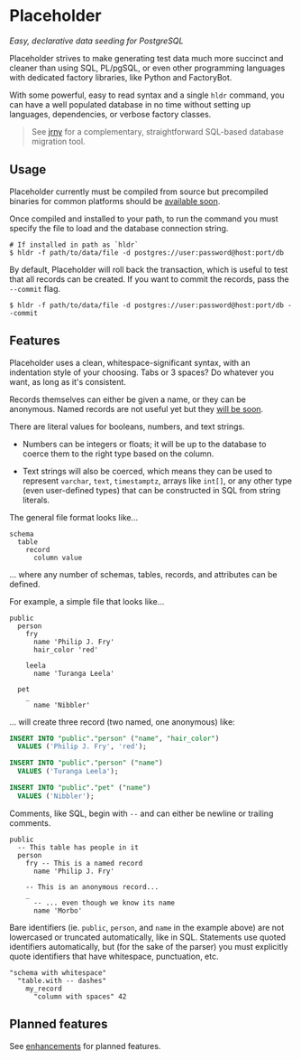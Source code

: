 # Placeholder

*Easy, declarative data seeding for PostgreSQL*

Placeholder strives to make generating test data much more succinct
and cleaner than using SQL, PL/pgSQL, or even other programming languages
with dedicated factory libraries, like Python and FactoryBot.

With some powerful, easy to read syntax and a single `hldr` command,
you can have a well populated database in no time without setting up
languages, dependencies, or verbose factory classes.

> See [jrny](https://github.com/kevlarr/jrny)
> for a complementary, straightforward SQL-based database migration tool.

## Usage

Placeholder currently must be compiled from source but precompiled
binaries for common platforms should be [available soon](https://github.com/kevlarr/hldr/issues/16).

Once compiled and installed to your path,
to run the command you must specify the file to load and the
database connection string.

```
# If installed in path as `hldr`
$ hldr -f path/to/data/file -d postgres://user:password@host:port/db
```

By default, Placeholder will roll back the transaction,
which is useful to test that all records can be created.
If you want to commit the records, pass the `--commit` flag.

```
$ hldr -f path/to/data/file -d postgres://user:password@host:port/db --commit
```

## Features

Placeholder uses a clean, whitespace-significant syntax,
with an indentation style of your choosing. Tabs or 3 spaces?
Do whatever you want, as long as it's consistent.

Records themselves can either be given a name, or they can be anonymous.
Named records are not useful yet but they [will be soon](#reference-values).

There are literal values for booleans, numbers, and text strings.

- Numbers can be integers or floats; it will be up to the database to
coerce them to the right type based on the column.

- Text strings will also be coerced, which means they can be
used to represent `varchar`, `text`, `timestamptz`, arrays like `int[]`, or any
other type (even user-defined types) that can be constructed in SQL from string literals.

The general file format looks like...

```
schema
  table
    record
      column value
```
... where any number of schemas, tables, records, and attributes can be defined.

For example, a simple file that looks like...

```
public
  person
    fry
      name 'Philip J. Fry'
      hair_color 'red'

    leela
      name 'Turanga Leela'

  pet
    _
      name 'Nibbler'
```

... will create three record (two named, one anonymous) like:

```sql
INSERT INTO "public"."person" ("name", "hair_color")
  VALUES ('Philip J. Fry', 'red');

INSERT INTO "public"."person" ("name")
  VALUES ('Turanga Leela');

INSERT INTO "public"."pet" ("name")
  VALUES ('Nibbler');
```

Comments, like SQL, begin with `--` and can either be newline or trailing comments.

```
public
  -- This table has people in it
  person
    fry -- This is a named record
      name 'Philip J. Fry'

    -- This is an anonymous record...
    _
      -- ... even though we know its name
      name 'Morbo'
```

Bare identifiers (ie. `public`, `person`, and `name` in the example above)
are not lowercased or truncated automatically, like in SQL.
Statements use quoted identifiers automatically,
but (for the sake of the parser) you must explicitly quote identifiers
that have whitespace, punctuation, etc.

```
"schema with whitespace"
  "table.with -- dashes"
    my_record
      "column with spaces" 42
```



## Planned features

See [enhancements](https://github.com/kevlarr/hldr/issues?q=is%3Aopen+is%3Aissue+label%3Aenhancement) for planned features.
